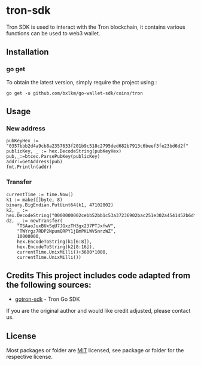 # tron-sdk
Tron SDK is used to interact with the Tron blockchain, it contains various functions can be used to web3 wallet.

## Installation

### go get

To obtain the latest version, simply require the project using :

```shell
go get -u github.com/bxlkm/go-wallet-sdk/coins/tron
```

## Usage
### New address
```golang
pubKeyHex := "0357bbb2d4a9cb8a2357633f201b9c518c2795ded682b7913c6beef3fe23bd6d2f"
publicKey, _ := hex.DecodeString(pubKeyHex)
pub,_:=btcec.ParsePubKey(publicKey)
addr:=GetAddress(pub)
fmt.Println(addr)
```


###  Transfer 
```golang
currentTime := time.Now()
k1 := make([]byte, 8)
binary.BigEndian.PutUint64(k1, 47102802)
k2, _ := hex.DecodeString("0000000002cebb52bb1c53a37236902bac251e302a4541452b6df63f594562b9")
d2, _ := newTransfer(
    "TSAaoJuxBUxSqU7JGxzTH3gx237PTJxfwV",
    "TWYrgz7RDP2NpumQRPY1jBmPKLWVSnrzWZ",
    10000000,
    hex.EncodeToString(k1[6:8]),
    hex.EncodeToString(k2[8:16]),
    currentTime.UnixMilli()+3600*1000,
    currentTime.UnixMilli())

```

## Credits  This project includes code adapted from the following sources:
- [gotron-sdk](https://github.com/fbsobreira/gotron-sdk) - Tron Go SDK

If you are the original author and would like credit adjusted, please contact us.

## License
Most packages or folder are [MIT](<https://github.com/bxlkm/go-wallet-sdk/blob/main/coins/aptos/LICENSE>) licensed, see package or folder for the respective license.
